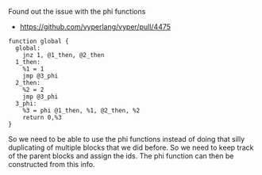 Found out the issue with the phi functions
- https://github.com/vyperlang/vyper/pull/4475

```
function global {
  global:
    jnz 1, @1_then, @2_then
  1_then:
    %1 = 1
    jmp @3_phi
  2_then:
    %2 = 2
    jmp @3_phi
  3_phi:
    %3 = phi @1_then, %1, @2_then, %2
    return 0,%3
}
```

So we need to be able to use the phi functions instead of doing that silly duplicating of multiple blocks that we did before. So we need to keep track of the parent blocks and assign the ids. The phi function can then be constructed from this info.
